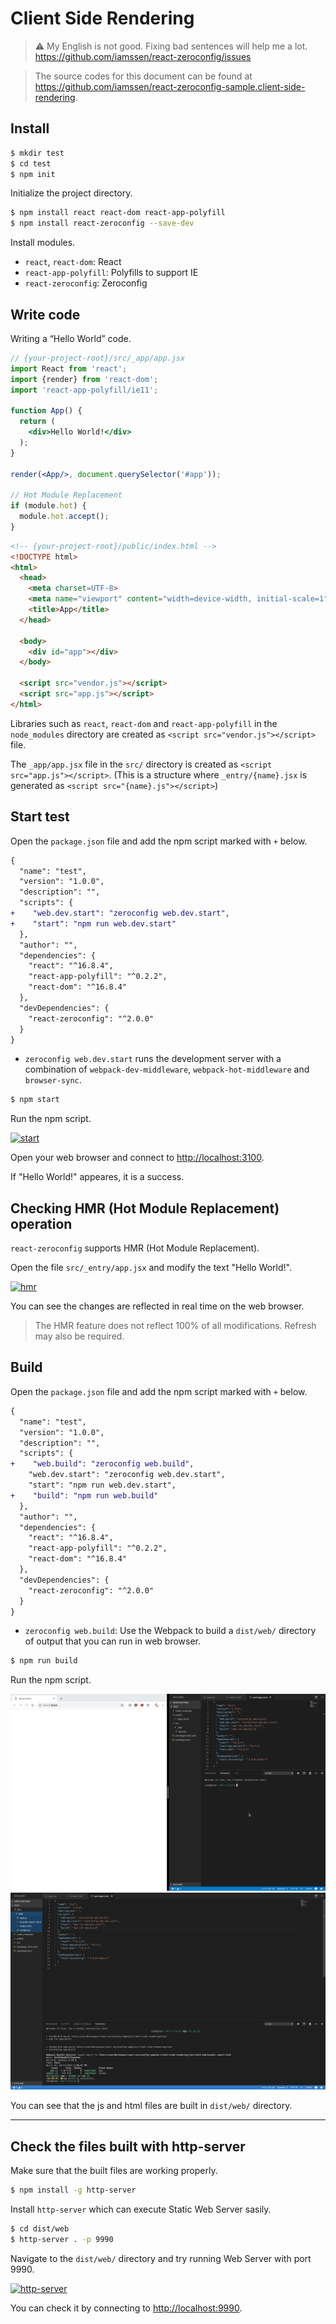 # Client Side Rendering

> ⚠️ My English is not good. Fixing bad sentences will help me a lot. <https://github.com/iamssen/react-zeroconfig/issues>

> The source codes for this document can be found at <https://github.com/iamssen/react-zeroconfig-sample.client-side-rendering>.

## Install

```sh
$ mkdir test
$ cd test
$ npm init
```

Initialize the project directory.

```sh
$ npm install react react-dom react-app-polyfill
$ npm install react-zeroconfig --save-dev
```

Install modules.

- `react`, `react-dom`: React
- `react-app-polyfill`: Polyfills to support IE
- `react-zeroconfig`: Zeroconfig

## Write code

Writing a “Hello World” code.

```jsx
// {your-project-root}/src/_app/app.jsx
import React from 'react';
import {render} from 'react-dom';
import 'react-app-polyfill/ie11';

function App() {
  return (
    <div>Hello World!</div>
  );
}

render(<App/>, document.querySelector('#app'));

// Hot Module Replacement
if (module.hot) {
  module.hot.accept();
}
```

```html
<!-- {your-project-root}/public/index.html -->
<!DOCTYPE html>
<html>
  <head>
    <meta charset=UTF-8>
    <meta name="viewport" content="width=device-width, initial-scale=1">
    <title>App</title>
  </head>
  
  <body>
    <div id="app"></div>
  </body>
  
  <script src="vendor.js"></script>
  <script src="app.js"></script>
</html>
```

Libraries such as `react`, `react-dom` and `react-app-polyfill` in the `node_modules` directory are created as `<script src="vendor.js"></script>` file.

The `_app/app.jsx` file in the `src/` directory is created as `<script src="app.js"></script>`. (This is a structure where `_entry/{name}.jsx` is generated as `<script src="{name}.js"></script>`)

## Start test

Open the `package.json` file and add the npm script marked with `+` below.

```diff
{
  "name": "test",
  "version": "1.0.0",
  "description": "",
  "scripts": {
+    "web.dev.start": "zeroconfig web.dev.start",
+    "start": "npm run web.dev.start"
  },
  "author": "",
  "dependencies": {
    "react": "^16.8.4",
    "react-app-polyfill": "^0.2.2",
    "react-dom": "^16.8.4"
  },
  "devDependencies": {
    "react-zeroconfig": "^2.0.0"
  }
}
```

- `zeroconfig web.dev.start` runs the development server with a combination of `webpack-dev-middleware`, `webpack-hot-middleware` and `browser-sync`.

```sh
$ npm start
```

Run the npm script.

[![start](images/start.gif)](images/start.gif)

Open your web browser and connect to <http://localhost:3100>.

If "Hello World!" appeares, it is a success.

## Checking HMR (Hot Module Replacement) operation

`react-zeroconfig` supports HMR (Hot Module Replacement).

Open the file `src/_entry/app.jsx` and modify the text "Hello World!".

[![hmr](images/hmr.gif)](images/hmr.gif)

You can see the changes are reflected in real time on the web browser.

> The HMR feature does not reflect 100% of all modifications. Refresh may also be required.

## Build

Open the `package.json` file and add the npm script marked with `+` below.

```diff
{
  "name": "test",
  "version": "1.0.0",
  "description": "",
  "scripts": {
+    "web.build": "zeroconfig web.build",
    "web.dev.start": "zeroconfig web.dev.start",
    "start": "npm run web.dev.start",
+    "build": "npm run web.build"
  },
  "author": "",
  "dependencies": {
    "react": "^16.8.4",
    "react-app-polyfill": "^0.2.2",
    "react-dom": "^16.8.4"
  },
  "devDependencies": {
    "react-zeroconfig": "^2.0.0"
  }
}
```

- `zeroconfig web.build`: Use the Webpack to build a `dist/web/` directory of output that you can run in web browser.

```sh
$ npm run build
```

Run the npm script.

[![build](images/build.gif)](images/build.gif)
[![build](images/build.png)](images/build.png)

You can see that the js and html files are built in `dist/web/` directory.

--------

## Check the files built with http-server

Make sure that the built files are working properly.

```sh
$ npm install -g http-server
```

Install `http-server` which can execute Static Web Server sasily.

```sh
$ cd dist/web
$ http-server . -p 9990
```

Navigate to the `dist/web/` directory and try running Web Server with port 9990.

[![http-server](images/http-server.gif)](images/http-server.gif)

You can check it by connecting to <http://localhost:9990>.